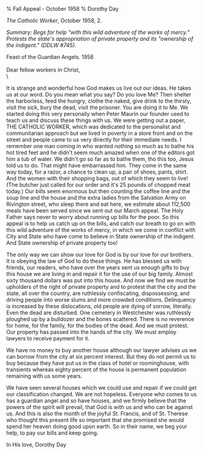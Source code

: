% Fall Appeal - October 1958
% Dorothy Day

*The Catholic Worker*, October 1958, 2.

*Summary: Begs for help "with this wild adventure of the works of
mercy." Protests the state's appropriation of private property and its
"ownership of the indigent." (DDLW \#745).*

Feast of the Guardian Angels. 1958\
 \
 Dear fellow workers in Christ,\
 \

It is strange and wonderful how God makes us live out our ideas. He
takes us at our word. Do you mean what you say? Do you love Me? Then
shelter the harborless, feed the hungry, clothe the naked, give drink to
the thirsty, visit the sick, bury the dead, visit the prisoner. You are
doing it to Me. We started doing this very personally when Peter Maurin
our founder used to teach us and discuss these things with us. We were
getting out a paper, THE CATHOLIC WORKER, which was dedicated to the
personalist and communitarian approach but we lived in poverty in a
store front and on the street and people came to us very directly for
their immediate needs. I remember one man coming in who wanted nothing
so much as to bathe his hot tired feet and he didn't seem much amazed
when one of the editors got him a tub of water. We didn't go so far as
to bathe them, tho this too, Jesus told us to do. That might have
embarrassed him. They come in the same way today, for a razor, a chance
to clean up, a pair of shoes, pants, shirt. And the women with their
shopping bags, out of which they seem to live! (The butcher just called
for our order and it's 25 pounds of chopped meat today.) Our bills seem
enormous but then counting the coffee line and the soup line and the
house and the extra ladies from the Salvation Army on Rivington street,
who sleep there and eat here, we estimate about 112,500 meals have been
served since we sent out our March appeal. The Holy Father says never to
worry about running up bills for the poor. So this appeal is to help us
catch up on the bills, and catch our breath to go on with this wild
adventure of the works of mercy, in which we come in conflict with City
and State who have come to believe in State ownership of the indigent.
And State ownership of private property too!

The only way we can show our love for God is by our love for our
brothers. It is obeying the law of God to do these things. He has
blessed us with friends, our readers, who have over the years sent us
enough gifts to buy this house we are living in and repair it for the
use of our big family. Almost sixty thousand dollars was put into this
house. And now we find we must be upholders of the right of private
property and to protest that the city and the state, all over the
country, are ruthlessly confiscating, dispossessing, and driving people
into worse slums and more crowded conditions. Delinquency is increased
by these dislocations, old people are dying of sorrow, literally. Even
the dead are disturbed. One cemetery in Westchester was ruthlessly
ploughed up by a bulldozer and the bones scattered. There is no
reverence for home, for the family, for the bodies of the dead. And we
must protest. Our property has passed into the hands of the city. We
must employ lawyers to receive payment for it.

We have no money to buy another house although our lawyer advises us we
can borrow from the city at six percent interest. But they do not permit
us to buy because they have put us in the class of hotel or
roominghouse, with transients whereas eighty percent of the house is
permanent population remaining with us some years.

We have seen several houses which we could use and repair if we could
get our classification changed. We are not hopeless. Everyone who comes
to us has a guardian angel and so have houses, and we firmly believe
that the powers of the spirit will prevail, that God is with us and who
can be against us. And this is also the month of the joyful St. Francis,
and of St. Therese who thought this present life so important that she
promised she would spend her heaven doing good upon earth. So in their
name, we beg your help, to pay our bills and keep going.

In His love, Dorothy Day
